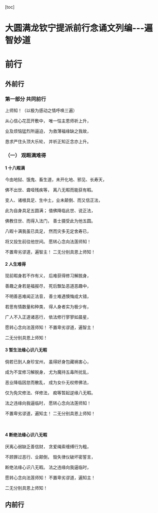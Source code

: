  

 

 

[toc]

# 大圆满龙钦宁提派前行念诵文列编---遍智妙道

# 前行

## 外前行

### 第一部分     共同前行

上师知！（以极为感动之情呼唤三遍）

从心信心花蕊开敷中， 唯一怙主恩师祈上升，

业及烦恼猛烈所逼迫， 为救薄福缘缺之我故，

恳求严住头顶大乐轮， 并祈正知正念亦上升。

### （一）    观暇满难得

#### 1 十八暇满

今由地狱、饿鬼、畜生道，未开化地、邪见、长寿天，

佛不出世、聋哑残疾等， 离八无暇而能获有暇。

变人、诸根具足、生中土，业未颠倒、而又信正法，

此为自身具足五圆满；  值佛降临此世、说正法，

佛教住世、而得入法门， 善士摄受此为他五圆。

八暇十满我虽已具足，  然而灾多无定舍寿已，

将又投生前往他世间。  愿转心念向法莲师知！

不置卑劣谬道，遍智主！ 二无分别具恩上师知！

 

#### 2 人生难得

现前暇身若不作有义，  后难获得修习解脱身，

善趣之身若是福报尽，  死后飘坠恶道恶趣中，

不明善恶难闻正法音，  善士难遇懊悔成大错，

若思有情数量和种类，  得人身者实为极少有，

广人不入正道诸恶行，  依法修行寥寥如晨星，

愿转心念向法莲师知！  不置卑劣谬道，遍智主！

二无分别具恩上师知！

 

####  3 暂生法缘心识八无暇

倘若已到人身珍宝州，    虽得好身包藏祸害心，

成为不宜修习解脱身，  尤为魔持五毒所扰乱，

恶业降临因怠而散乱，  成为女仆无权修佛法，

仅为免灾修法、佯修法， 痴等暂起逆缘八无暇。

法之违缘向我逼临时，  愿转心念向法莲师知！

不置卑劣谬道，遍知主！ 二无分别具恩上师知！

​              

####  4 断绝法缘心识八无暇

厌离心弱缺乏善信财，  贪爱绳索缠缚行为粗，

不顾罪过恶行、业颠倒， 毁失律仪破坏密誓言，

断绝法缘心识八无暇。  法之违缘向我逼临时，

愿转心念向法莲师知！  不置卑劣谬道，遍知主！

二无分别具恩上师知！

## 内前行

 

 